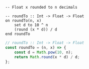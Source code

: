 ```applescript
-- Float x rounded to n decimals
```

```applescript
-- roundTo :: Int -> Float -> Floaton roundTo(n, x)	set d to 10 ^ n	(round (x * d)) / dend roundTo
```

```js
// roundTo :: Int -> Float -> Float
const roundTo = (n, x) => {
    const d = Math.pow(10, n);
    return Math.round(x * d) / d;
};
```